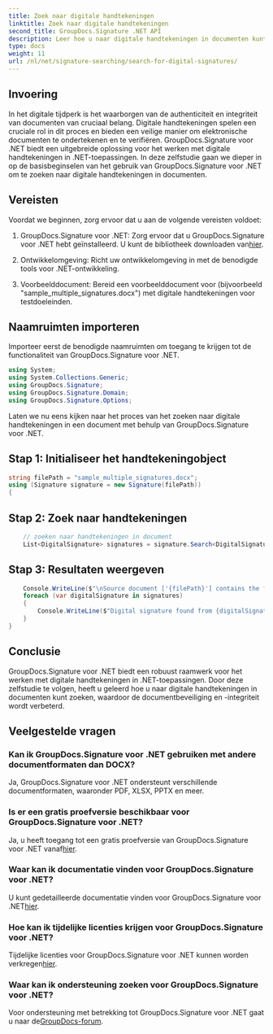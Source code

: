 ```yaml
---
title: Zoek naar digitale handtekeningen
linktitle: Zoek naar digitale handtekeningen
second_title: GroupDocs.Signature .NET API
description: Leer hoe u naar digitale handtekeningen in documenten kunt zoeken met GroupDocs.Signature voor .NET. Verbeter de documentbeveiliging en -integriteit met dit uitgebreide programma.
type: docs
weight: 11
url: /nl/net/signature-searching/search-for-digital-signatures/
---
```

## Invoering
In het digitale tijdperk is het waarborgen van de authenticiteit en integriteit van documenten van cruciaal belang. Digitale handtekeningen spelen een cruciale rol in dit proces en bieden een veilige manier om elektronische documenten te ondertekenen en te verifiëren. GroupDocs.Signature voor .NET biedt een uitgebreide oplossing voor het werken met digitale handtekeningen in .NET-toepassingen. In deze zelfstudie gaan we dieper in op de basisbeginselen van het gebruik van GroupDocs.Signature voor .NET om te zoeken naar digitale handtekeningen in documenten.
## Vereisten
Voordat we beginnen, zorg ervoor dat u aan de volgende vereisten voldoet:
1.  GroupDocs.Signature voor .NET: Zorg ervoor dat u GroupDocs.Signature voor .NET hebt geïnstalleerd. U kunt de bibliotheek downloaden van[hier](https://releases.groupdocs.com/signature/net/).
   
2. Ontwikkelomgeving: Richt uw ontwikkelomgeving in met de benodigde tools voor .NET-ontwikkeling.
   
3. Voorbeelddocument: Bereid een voorbeelddocument voor (bijvoorbeeld "sample_multiple_signatures.docx") met digitale handtekeningen voor testdoeleinden.

## Naamruimten importeren
Importeer eerst de benodigde naamruimten om toegang te krijgen tot de functionaliteit van GroupDocs.Signature voor .NET.

```csharp
using System;
using System.Collections.Generic;
using GroupDocs.Signature;
using GroupDocs.Signature.Domain;
using GroupDocs.Signature.Options;
```

Laten we nu eens kijken naar het proces van het zoeken naar digitale handtekeningen in een document met behulp van GroupDocs.Signature voor .NET.
## Stap 1: Initialiseer het handtekeningobject
```csharp
string filePath = "sample_multiple_signatures.docx";
using (Signature signature = new Signature(filePath))
{
```
## Stap 2: Zoek naar handtekeningen
```csharp
	// zoeken naar handtekeningen in document
	List<DigitalSignature> signatures = signature.Search<DigitalSignature>(SignatureType.Digital);
```
## Stap 3: Resultaten weergeven
```csharp
	Console.WriteLine($"\nSource document ['{filePath}'] contains the following signatures.");
	foreach (var digitalSignature in signatures)
	{
		Console.WriteLine($"Digital signature found from {digitalSignature.SignTime} with validation flag {digitalSignature.IsValid}. Certificate SN {digitalSignature.Certificate?.SerialNumber}");
	}
}
```

## Conclusie
GroupDocs.Signature voor .NET biedt een robuust raamwerk voor het werken met digitale handtekeningen in .NET-toepassingen. Door deze zelfstudie te volgen, heeft u geleerd hoe u naar digitale handtekeningen in documenten kunt zoeken, waardoor de documentbeveiliging en -integriteit wordt verbeterd.
## Veelgestelde vragen
### Kan ik GroupDocs.Signature voor .NET gebruiken met andere documentformaten dan DOCX?
Ja, GroupDocs.Signature voor .NET ondersteunt verschillende documentformaten, waaronder PDF, XLSX, PPTX en meer.
### Is er een gratis proefversie beschikbaar voor GroupDocs.Signature voor .NET?
Ja, u heeft toegang tot een gratis proefversie van GroupDocs.Signature voor .NET vanaf[hier](https://releases.groupdocs.com/).
### Waar kan ik documentatie vinden voor GroupDocs.Signature voor .NET?
 U kunt gedetailleerde documentatie vinden voor GroupDocs.Signature voor .NET[hier](https://reference.groupdocs.com/signature/net/).
### Hoe kan ik tijdelijke licenties krijgen voor GroupDocs.Signature voor .NET?
 Tijdelijke licenties voor GroupDocs.Signature voor .NET kunnen worden verkregen[hier](https://purchase.groupdocs.com/temporary-license/).
### Waar kan ik ondersteuning zoeken voor GroupDocs.Signature voor .NET?
 Voor ondersteuning met betrekking tot GroupDocs.Signature voor .NET gaat u naar de[GroupDocs-forum](https://forum.groupdocs.com/c/signature/13).